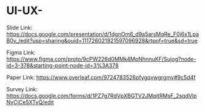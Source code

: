 # UI-UX-


Slide Link: https://docs.google.com/presentation/d/1dgnOm6_d9a5arsMqRe_F0j6x1LpaB0v_/edit?usp=sharing&ouid=111726021921597096928&rtpof=true&sd=true

Figma Link: https://www.figma.com/proto/9cPW226d0MMk4MpNhnnuKF/Sujog?node-id=3-378&starting-point-node-id=3%3A378

Paper Link: https://www.overleaf.com/9724783526pfygqvwgrgmv#9c5d4f

Survey Link: https://docs.google.com/forms/d/1PZ7g7RdVpXBGTV2JMqitRMsF_2sqdVlpNvCjCe5XTvQ/edit
